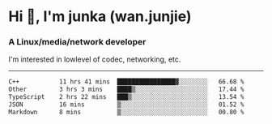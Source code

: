 
<h1 >Hi 👋, I'm junka (wan.junjie)</h1>
<h3 >A Linux/media/network developer</h3>


I'm interested in lowlevel of codec, networking, etc.


---

<!--START_SECTION:waka-->

```txt
C++           11 hrs 41 mins  ████████████████▓░░░░░░░░   66.68 %
Other         3 hrs 3 mins    ████▒░░░░░░░░░░░░░░░░░░░░   17.44 %
TypeScript    2 hrs 22 mins   ███▒░░░░░░░░░░░░░░░░░░░░░   13.54 %
JSON          16 mins         ▒░░░░░░░░░░░░░░░░░░░░░░░░   01.52 %
Markdown      8 mins          ▒░░░░░░░░░░░░░░░░░░░░░░░░   00.80 %
```

<!--END_SECTION:waka-->

